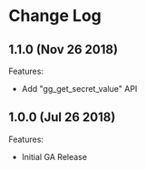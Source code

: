 # Change Log
## 1.1.0 (Nov 26 2018)

Features:

  - Add "gg_get_secret_value" API

## 1.0.0 (Jul 26 2018)

Features:

  - Initial GA Release
